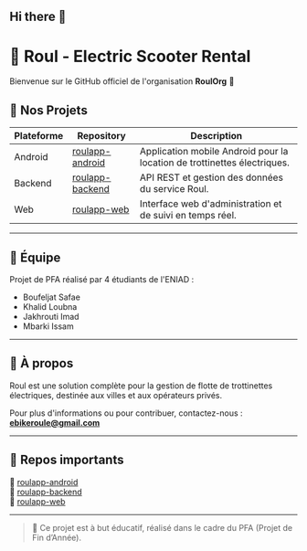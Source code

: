 ## Hi there 👋

# 🛴 Roul - Electric Scooter Rental

Bienvenue sur le GitHub officiel de l'organisation **RoulOrg** 🚀

## 📱 Nos Projets

| Plateforme | Repository | Description |
|-----------|------------|------------|
| Android | [roulapp-android](https://github.com/roul-org/roulapp-android) | Application mobile Android pour la location de trottinettes électriques. |
| Backend | [roulapp-backend](https://github.com/roul-org/roulapp-backend) | API REST et gestion des données du service Roul. |
| Web | [roulapp-web](https://github.com/roul-org/roulapp-web) | Interface web d'administration et de suivi en temps réel. |

---

## 👥 Équipe

Projet de PFA réalisé par 4 étudiants de l'ENIAD :
* Boufeljat Safae
* Khalid Loubna
* Jakhrouti Imad
* Mbarki Issam

---

## 📄 À propos

Roul est une solution complète pour la gestion de flotte de trottinettes électriques, destinée aux villes et aux opérateurs privés.

Pour plus d'informations ou pour contribuer, contactez-nous : **ebikeroule@gmail.com**

---

## 📌 Repos importants

🔗 [roulapp-android](https://github.com/roul-org/roulapp-android)  
🔗 [roulapp-backend](https://github.com/roul-org/roulapp-backend)  
🔗 [roulapp-web](https://github.com/roul-org/roulapp-web)

---

> 🚨 Ce projet est à but éducatif, réalisé dans le cadre du PFA (Projet de Fin d’Année).
